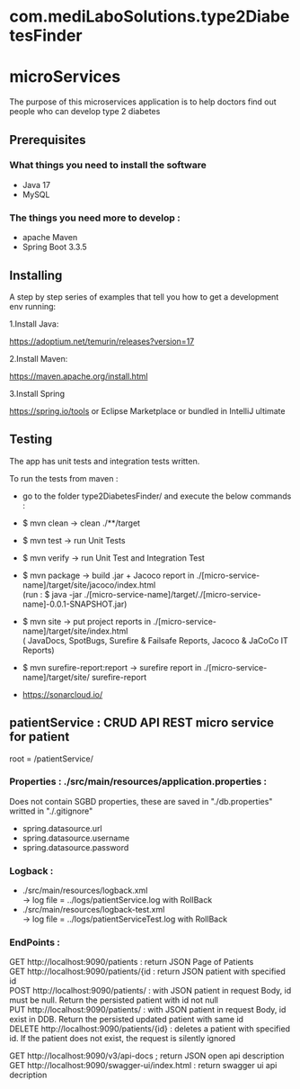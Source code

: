 # com.mediLaboSolutions.type2DiabetesFinder
# microServices

The purpose of this microservices application is to help doctors find out people who can develop type 2 diabetes

## Prerequisites

### What things you need to install the software

- Java 17
- MySQL

### The things you need more to develop :

- apache Maven
- Spring Boot 3.3.5

## Installing

A step by step series of examples that tell you how to get a development env running:

1.Install Java:

https://adoptium.net/temurin/releases?version=17

2.Install Maven:

https://maven.apache.org/install.html

3.Install Spring

https://spring.io/tools
or Eclipse Marketplace
or bundled in IntelliJ ultimate

## Testing

The app has unit tests and integration tests written.

To run the tests from maven :
- go to the folder type2DiabetesFinder/ and execute the below commands :

- $ mvn clean		→ clean ./**/target
- $ mvn test		→ run Unit Tests
- $ mvn verify		→ run Unit Test and Integration Test
- \$ mvn package		→ build .jar + Jacoco report in ./\[micro-service-name\]/target/site/jacoco/index.html  
  (run : $ java -jar ./\[micro-service-name\]/target/./\[micro-service-name\]-0.0.1-SNAPSHOT.jar)
- $ mvn site 		→ put project reports in ./\[micro-service-name\]/target/site/index.html  
  ( JavaDocs, SpotBugs, Surefire & Failsafe Reports, Jacoco & JaCoCo IT Reports)
- $ mvn surefire-report:report → surefire report in	./\[micro-service-name\]/target/site/ surefire-report
- https://sonarcloud.io/

## patientService : CRUD API REST micro service for patient

root = /patientService/

### Properties : ./src/main/resources/application.properties :

Does not contain SGBD properties, these are saved in "./db.properties"
writted in "./.gitignore"  
 - spring.datasource.url
 - spring.datasource.username
 - spring.datasource.password

### Logback :
 - ./src/main/resources/logback.xml  
-> log file  = ../logs/patientService.log with RollBack
 -  ./src/main/resources/logback-test.xml  
-> log file  = ../logs/patientServiceTest.log with RollBack

### EndPoints :
GET http://localhost:9090/patients : return JSON Page of Patients  
GET http://localhost:9090/patients/{id : return JSON patient with specified id  
POST http://localhost:9090/patients/ : with JSON patient in request Body, id must be null. Return the persisted patient with id not null  
PUT http://localhost:9090/patients/ : with JSON patient in request Body, id exist in DDB. Return the persisted updated patient with same id  
DELETE http://localhost:9090/patients/{id} : deletes a patient with specified id. If the patient does not exist, the request is silently ignored

GET http://localhost:9090/v3/api-docs ; return JSON open api description  
GET http://localhost:9090/swagger-ui/index.html : return swagger ui api decription









